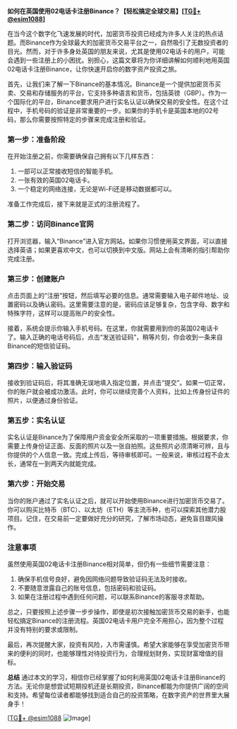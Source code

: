 **如何在英国使用02电话卡注册Binance？【轻松搞定全球交易】[[TG💪+ @esim1088](https://t.me/s/esim1088)]**

在当今这个数字化飞速发展的时代，加密货币投资已经成为许多人关注的热点话题。而Binance作为全球最大的加密货币交易平台之一，自然吸引了无数投资者的目光。然而，对于许多身处英国的朋友来说，尤其是使用02电话卡的用户，可能会遇到一些注册上的小困扰。别担心，这篇文章将为你详细讲解如何顺利地用英国02电话卡注册Binance，让你快速开启你的数字资产投资之旅。

首先，让我们来了解一下Binance的基本情况。Binance是一个提供加密货币买卖、交易和存储服务的平台，它支持多种语言和货币，包括英镑（GBP）。作为一个国际化的平台，Binance要求用户进行实名认证以确保交易的安全性。在这个过程中，手机号码的验证是非常重要的一步。如果你的手机卡是英国本地的02号码，那么你需要按照特定的步骤来完成注册和验证。

### **第一步：准备阶段**
在开始注册之前，你需要确保自己拥有以下几样东西：
1. 一部可以正常接收短信的智能手机。
2. 一张有效的英国02电话卡。
3. 一个稳定的网络连接，无论是Wi-Fi还是移动数据都可以。

准备工作完成后，接下来就是正式的注册流程了。

### **第二步：访问Binance官网**
打开浏览器，输入“Binance”进入官方网站。如果你习惯使用英文界面，可以直接选择英语；如果更喜欢中文，也可以切换到中文版。网站上会有清晰的指引帮助你完成注册。

### **第三步：创建账户**
点击页面上的“注册”按钮，然后填写必要的信息。通常需要输入电子邮件地址、设置密码以及确认密码。这里需要注意的是，密码应该足够复杂，包含字母、数字和特殊字符，这样可以提高账户的安全性。

接着，系统会提示你输入手机号码。在这里，你就需要用到你的英国02电话卡了。输入正确的电话号码后，点击“发送验证码”，稍等片刻，你会收到一条来自Binance的短信验证码。

### **第四步：输入验证码**
接收到验证码后，将其准确无误地填入指定位置，并点击“提交”。如果一切正常，你的账户就会被成功激活。此时，你可以继续完善个人资料，比如上传身份证件的照片，以便通过身份验证。

### **第五步：实名认证**
实名认证是Binance为了保障用户资金安全所采取的一项重要措施。根据要求，你需要上传身份证正面、反面的照片以及一张自拍照。这些照片必须清晰可辨，且与你提供的个人信息一致。完成上传后，等待审核即可。一般来说，审核过程不会太长，通常在一到两天内就能完成。

### **第六步：开始交易**
当你的账户通过了实名认证之后，就可以开始使用Binance进行加密货币交易了。你可以购买比特币（BTC）、以太坊（ETH）等主流币种，也可以探索其他潜力股项目。记住，在交易前一定要做好充分的研究，了解市场动态，避免盲目跟风操作。

### **注意事项**
虽然使用英国02电话卡注册Binance相对简单，但仍有一些细节需要注意：
1. 确保手机信号良好，避免因网络问题导致验证码无法及时接收。
2. 不要随意泄露自己的账号信息，包括密码和验证码。
3. 如果在注册过程中遇到任何问题，可以联系Binance的客服寻求帮助。

总之，只要按照上述步骤一步步操作，即使是初次接触加密货币交易的新手，也能轻松搞定Binance的注册流程。英国02电话卡用户完全不用担心，因为整个过程并没有特别的要求或限制。

最后，再次提醒大家，投资有风险，入市需谨慎。希望大家能够在享受加密货币带来的便利的同时，也能够理性对待投资行为，合理规划财务，实现财富增值的目标。

**总结**
通过本文的学习，相信你已经掌握了如何利用英国02电话卡注册Binance的方法。无论你是想尝试短期投机还是长期投资，Binance都能为你提供广阔的空间和支持。希望每位读者都能够找到适合自己的投资策略，在数字资产的世界里大展身手！

[[TG💪+ @esim1088](https://t.me/s/esim1088) ![Image](https://i.postimg.cc/4NQfJmqS/Snipaste-2025-05-13-00-14-12.png)]
